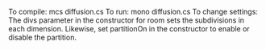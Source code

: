 To compile: mcs diffusion.cs
To run: mono diffusion.cs
To change settings:
    The divs parameter in the constructor for room sets the subdivisions in each dimension.
    Likewise, set partitionOn in the constructor to enable or disable the partition.
